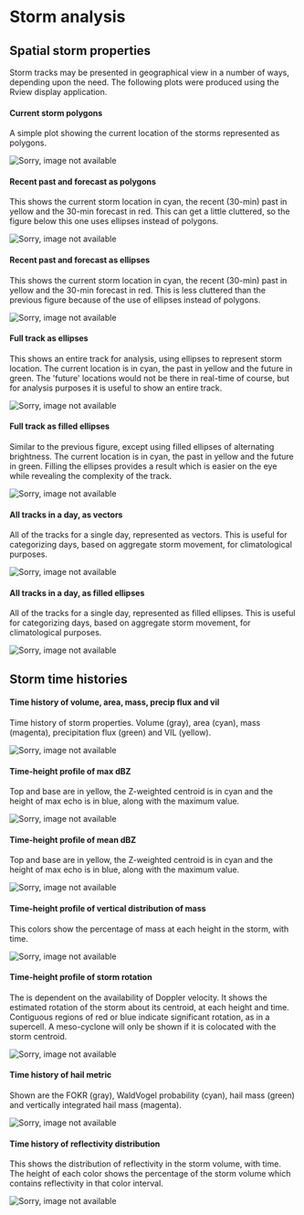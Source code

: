 <?php include("../include/begin.php"); ?>
<?php include("./topics.php"); ?>

<!-- Begin main page content. -->
<div id="content">

<h1>Storm analysis</h1>

<h2>Spatial storm properties</h2>

<p>
Storm tracks may be presented in geographical view in a number of ways, depending upon the need. The following plots were produced using the Rview display application.
</p>

<h4><a name="rview_current_polygons">Current storm polygons</a></h4>
<p>A simple plot showing the current location of the storms represented as polygons.</p>
<img src="./images/rview_current_polygons.png" alt="Sorry, image not available" />

<h4><a name="rview_past_forecast_polygons">Recent past and forecast as polygons</a></h4>
<p>This shows the current storm location in cyan, the recent (30-min) past in yellow and the 30-min forecast in red. This can get a little cluttered, so the figure below this one uses ellipses instead of polygons.</p>
<img src="./images/rview_past_forecast_polygons.png" alt="Sorry, image not available" />

<h4><a name="rview_past_forecast_ellipses">Recent past and forecast as ellipses</a></h4>
<p>This shows the current storm location in cyan, the recent (30-min) past in yellow and the 30-min forecast in red. This is less cluttered than the previous figure because of the use of ellipses instead of polygons.</p>
<img src="./images/rview_past_forecast_ellipses.png" alt="Sorry, image not available" />

<h4><a name="rview_past_future_ellipses_single">Full track as ellipses</a></h4>
<p>This shows an entire track for analysis, using ellipses to represent storm location. The current location is in cyan, the past in yellow and the future in green. The 'future' locations would not be there in real-time of course, but for analysis purposes it is useful to show an entire track.</p>
<img src="./images/rview_past_future_ellipses_single.png" alt="Sorry, image not available" />

<h4><a name="rview_past_future_ellipses_filled_single">Full track as filled ellipses</a></h4>
<p>Similar to the previous figure, except using filled ellipses of alternating brightness. The current location is in cyan, the past in yellow and the future in green. Filling the ellipses provides a result which is easier on the eye while revealing the complexity of the track.</p>
<img src="./images/rview_past_future_ellipses_filled_single.png" alt="Sorry, image not available" />

<h4><a name="rview_all_vectors_day">All tracks in a day, as vectors</a></h4>
<p>All of the tracks for a single day, represented as vectors. This is useful for categorizing days, based on aggregate storm movement, for climatological purposes.</p>
<img src="./images/rview_all_vectors_day.png" alt="Sorry, image not available" />

<h4><a name="rview_all_vectors_ellipses_filled_day">All tracks in a day, as filled ellipses</a></h4>
<p>All of the tracks for a single day, represented as filled ellipses. This is useful for categorizing days, based on aggregate storm movement, for climatological purposes.</p>
<img src="./images/rview_all_vectors_ellipses_filled_day.png" alt="Sorry, image not available" />

<h2>Storm time histories</h2>

<h4><a name="time_hist">Time history of volume, area, mass, precip flux and vil</a></h4>
<p>Time history of storm properties. Volume (gray), area (cyan), mass (magenta),  precipitation flux (green) and VIL (yellow).</p>
<img src="./images/time_hist.png" alt="Sorry, image not available" />

<h4><a name="time_ht_maxz">Time-height profile of max dBZ</a></h4>
<p>Top and base are in yellow, the Z-weighted centroid is in cyan and the height of max echo is in blue, along with the maximum value.</p>
<img src="./images/time_ht_maxz.png" alt="Sorry, image not available" />

<h4><a name="time_ht_meanz">Time-height profile of mean dBZ</a></h4>
<p>Top and base are in yellow, the Z-weighted centroid is in cyan and the height of max echo is in blue, along with the maximum value.</p>
<img src="./images/time_ht_meanz.png" alt="Sorry, image not available" />

<h4><a name="time_ht_percent_mass">Time-height profile of vertical distribution of mass</a></h4>
<p>This colors show the percentage of mass at each height in the storm, with time.</p>
<img src="./images/time_ht_percent_mass.png" alt="Sorry, image not available" />

<h4><a name="time_ht_rotation">Time-height profile of storm rotation</a></h4>
<p>The is dependent on the availability of Doppler velocity. It shows the estimated rotation of the storm about its centroid, at each height and time. Contiguous regions of red or blue indicate significant rotation, as in a supercell. A meso-cyclone will only be shown if it is colocated with  the storm centroid.</p>
<img src="./images/time_ht_rotation.png" alt="Sorry, image not available" />

<h4><a name="hail_stats">Time history of hail metric</a></h4>
<p>Shown are the FOKR (gray), WaldVogel probability (cyan), hail mass (green) and vertically integrated hail mass (magenta).</p>
<img src="./images/hail_stats.png" alt="Sorry, image not available" />

<h4><a name="refl_dist_vol">Time history of reflectivity distribution</a></h4>
<p>This shows the distribution of reflectivity in the storm volume, with time. The height of each color shows the percentage of the storm volume which contains reflectivity in that color interval.</p>
<img src="./images/refl_dist_vol.png" alt="Sorry, image not available" />

<!-- div#content :: End main page content. -->
</div>

<?php include("../include/end.php"); ?>

